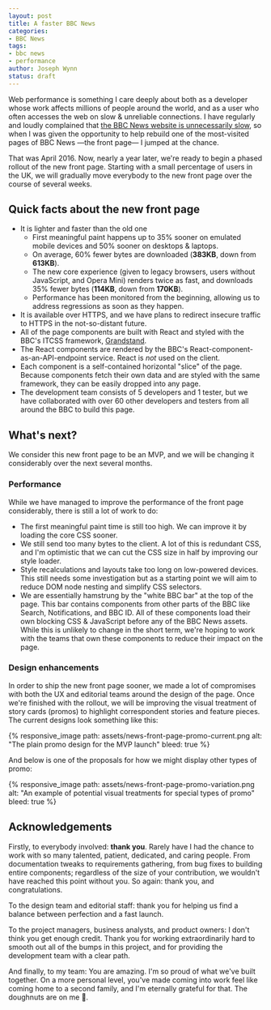 ```yaml
---
layout: post
title: A faster BBC News
categories:
- BBC News
tags:
- bbc news
- performance
author: Joseph Wynn
status: draft
---
```


Web performance is something I care deeply about both as a developer whose work affects millions of people around the world, and as a user who often accesses the web on slow & unreliable connections. I have regularly and loudly complained that [the BBC News website is unnecessarily slow](/redefining-the-bcc-news-core-experience/), so when I was given the opportunity to help rebuild one of the most-visited pages of BBC News —the front page— I jumped at the chance.

That was April 2016. Now, nearly a year later, we're ready to begin a phased rollout of the new front page. Starting with a small percentage of users in the UK, we will gradually move everybody to the new front page over the course of several weeks.

## Quick facts about the new front page

* It is lighter and faster than the old one
  * First meaningful paint happens up to 35% sooner on emulated mobile devices and 50% sooner on desktops & laptops.
  * On average, 60% fewer bytes are downloaded (**383KB**, down from **613KB**).
  * The new core experience (given to legacy browsers, users without JavaScript, and Opera Mini) renders twice as fast, and downloads 35% fewer bytes (**114KB**, down from **170KB**).
  * Performance has been monitored from the beginning, allowing us to address regressions as soon as they happen.
* It is available over HTTPS, and we have plans to redirect insecure traffic to HTTPS in the not-so-distant future.
* All of the page components are built with React and styled with the BBC's ITCSS framework, [Grandstand](https://medium.com/@shaunbent/css-at-bbc-sport-part-1-bab546184e66).
* The React components are rendered by the BBC's React-component-as-an-API-endpoint service. React is _not_ used on the client.
* Each component is a self-contained horizontal "slice" of the page. Because components fetch their own data and are styled with the same framework, they can be easily dropped into any page.
* The development team consists of 5 developers and 1 tester, but we have collaborated with over 60 other developers and testers from all around the BBC to build this page.

## What's next?

We consider this new front page to be an MVP, and we will be changing it considerably over the next several months.<!--more-->

### Performance

While we have managed to improve the performance of the front page considerably, there is still a lot of work to do:

* The first meaningful paint time is still too high. We can improve it by loading the core CSS sooner.
* We still send too many bytes to the client. A lot of this is redundant CSS, and I'm optimistic that we can cut the CSS size in half by improving our style loader.
* Style recalculations and layouts take too long on low-powered devices. This still needs some investigation but as a starting point we will aim to reduce DOM node nesting and simplify CSS selectors.
* We are essentially hamstrung by the "white BBC bar" at the top of the page. This bar contains components from other parts of the BBC like Search, Notifications, and BBC ID. All of these components load their own blocking CSS & JavaScript before any of the BBC News assets. While this is unlikely to change in the short term, we're hoping to work with the teams that own these components to reduce their impact on the page.

### Design enhancements

In order to ship the new front page sooner, we made a lot of compromises with both the UX and editorial teams around the design of the page. Once we're finished with the rollout, we will be improving the visual treatment of story cards (promos) to highlight correspondent stories and feature pieces. The current designs look something like this:

{% responsive_image path: assets/news-front-page-promo-current.png alt: "The plain promo design for the MVP launch" bleed: true %}

And below is one of the proposals for how we might display other types of promo:

{% responsive_image path: assets/news-front-page-promo-variation.png alt: "An example of potential visual treatments for special types of promo" bleed: true %}



## Acknowledgements

Firstly, to everybody involved: **thank you**. Rarely have I had the chance to work with so many talented, patient, dedicated, and caring people. From documentation tweaks to requirements gathering, from bug fixes to building entire components; regardless of the size of your contribution, we wouldn't have reached this point without you. So again: thank you, and congratulations.

To the design team and editorial staff: thank you for helping us find a balance between perfection and a fast launch.

To the project managers, business analysts, and product owners: I don't think you get enough credit. Thank you for working extraordinarily hard to smooth out all of the bumps in this project, and for providing the development team with a clear path.

And finally, to my team: You are amazing. I'm so proud of what we've built together. On a more personal level, you've made coming into work feel like coming home to a second family, and I'm eternally grateful for that. The doughnuts are on me 💜.
